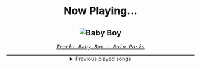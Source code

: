 <div align="center"> 
<h1>Now Playing...</h1>

![Baby Boy](https://i.scdn.co/image/ab67616d00001e027001157614fc90ec73d5c2cd)
--
_<samp><a href="https://open.spotify.com/track/7Defx7TAl7RRYZeS9FXkPX">Track: Baby Boy - Rain Paris</a></samp>_

<div style="border: 1px #4B5054 solid"></div>
<details>
  <summary>
    Previous played songs
  </summary>
  <table>
    <thead>
      <tr>
        <th>
          Artist
        </th>
        <th>
          Song
        </th>
        <th>
          Link
        </th>
      </tr>
    </thead>
    <tbody>
      <tr><td>Rain Paris</td><td>Baby Boy</td><td><a href="https://open.spotify.com/track/7Defx7TAl7RRYZeS9FXkPX">https://open.spotify.com/track/7Defx7TAl7RRYZeS9FXkPX</a></td></tr><tr><td>blessthefall</td><td>Wake The Dead</td><td><a href="https://open.spotify.com/track/7cLEpyYMAgQh3x0oX6scp3">https://open.spotify.com/track/7cLEpyYMAgQh3x0oX6scp3</a></td></tr><tr><td>Polaris</td><td>Inhumane</td><td><a href="https://open.spotify.com/track/36K5KSqFJOCN9YLmSTkXrG">https://open.spotify.com/track/36K5KSqFJOCN9YLmSTkXrG</a></td></tr><tr><td>blessthefall</td><td>Wake The Dead</td><td><a href="https://open.spotify.com/track/7cLEpyYMAgQh3x0oX6scp3">https://open.spotify.com/track/7cLEpyYMAgQh3x0oX6scp3</a></td></tr><tr><td>Polaris</td><td>Inhumane</td><td><a href="https://open.spotify.com/track/36K5KSqFJOCN9YLmSTkXrG">https://open.spotify.com/track/36K5KSqFJOCN9YLmSTkXrG</a></td></tr><tr><td>blessthefall</td><td>Wake The Dead</td><td><a href="https://open.spotify.com/track/7cLEpyYMAgQh3x0oX6scp3">https://open.spotify.com/track/7cLEpyYMAgQh3x0oX6scp3</a></td></tr><tr><td>Britney Spears</td><td>3</td><td><a href="https://open.spotify.com/track/6pymOcrCnMuCWdgGVTvUgP">https://open.spotify.com/track/6pymOcrCnMuCWdgGVTvUgP</a></td></tr><tr><td>Evanescence</td><td>Bring Me To Life</td><td><a href="https://open.spotify.com/track/0COqiPhxzoWICwFCS4eZcp">https://open.spotify.com/track/0COqiPhxzoWICwFCS4eZcp</a></td></tr><tr><td>Evanescence</td><td>Bring Me To Life</td><td><a href="https://open.spotify.com/track/0COqiPhxzoWICwFCS4eZcp">https://open.spotify.com/track/0COqiPhxzoWICwFCS4eZcp</a></td></tr><tr><td>Thousand Foot Krutch</td><td>War of Change</td><td><a href="https://open.spotify.com/track/1qUHD9oPIMFHKpR12NY2KC">https://open.spotify.com/track/1qUHD9oPIMFHKpR12NY2KC</a></td></tr><tr><td>Disturbed</td><td>Inside the Fire</td><td><a href="https://open.spotify.com/track/5cxp9kjCFyJwzv3lzeX7ku">https://open.spotify.com/track/5cxp9kjCFyJwzv3lzeX7ku</a></td></tr><tr><td>Foo Fighters</td><td>The Pretender</td><td><a href="https://open.spotify.com/track/7x8dCjCr0x6x2lXKujYD34">https://open.spotify.com/track/7x8dCjCr0x6x2lXKujYD34</a></td></tr><tr><td>Manafest</td><td>Impossible (feat. Trevor Mcnevan)</td><td><a href="https://open.spotify.com/track/3acoeopE8K4Geuvdj4xXOr">https://open.spotify.com/track/3acoeopE8K4Geuvdj4xXOr</a></td></tr><tr><td>Skindred</td><td>Nobody</td><td><a href="https://open.spotify.com/track/581mukhDjta60CCwpvnjL9">https://open.spotify.com/track/581mukhDjta60CCwpvnjL9</a></td></tr><tr><td>Skindred</td><td>Nobody</td><td><a href="https://open.spotify.com/track/581mukhDjta60CCwpvnjL9">https://open.spotify.com/track/581mukhDjta60CCwpvnjL9</a></td></tr><tr><td>Eminem</td><td>Not Afraid</td><td><a href="https://open.spotify.com/track/7Ie9W94M7OjPoZVV216Xus">https://open.spotify.com/track/7Ie9W94M7OjPoZVV216Xus</a></td></tr><tr><td>Breaking Benjamin</td><td>Blow Me Away - Soundtrack Version</td><td><a href="https://open.spotify.com/track/7js2TSkQLuRWBIQ4HSTAv2">https://open.spotify.com/track/7js2TSkQLuRWBIQ4HSTAv2</a></td></tr><tr><td>Demon Hunter</td><td>Collapsing (feat. Björn "Speed" Strid)</td><td><a href="https://open.spotify.com/track/2WVQXKecFNKwjfJab3M2xc">https://open.spotify.com/track/2WVQXKecFNKwjfJab3M2xc</a></td></tr><tr><td>Ill Niño</td><td>Unframed</td><td><a href="https://open.spotify.com/track/4CtjsdMm3AojsnJjz5UYq8">https://open.spotify.com/track/4CtjsdMm3AojsnJjz5UYq8</a></td></tr><tr><td>Thousand Foot Krutch</td><td>E For Extinction</td><td><a href="https://open.spotify.com/track/6MEc4axsWAJsOxu7ySKsHT">https://open.spotify.com/track/6MEc4axsWAJsOxu7ySKsHT</a></td></tr>
    </tbody>
  </table>
</details>

</div>
